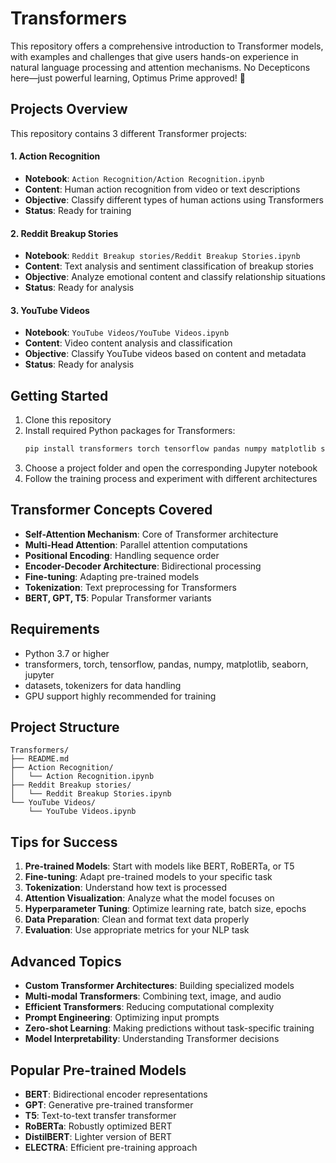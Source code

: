 # Transformers

This repository offers a comprehensive introduction to Transformer models, with examples and challenges that give users hands-on experience in natural language processing and attention mechanisms. No Decepticons here—just powerful learning, Optimus Prime approved! 🤖

## Projects Overview

This repository contains 3 different Transformer projects:

#### 1. Action Recognition
- **Notebook**: `Action Recognition/Action Recognition.ipynb`
- **Content**: Human action recognition from video or text descriptions
- **Objective**: Classify different types of human actions using Transformers
- **Status**: Ready for training

#### 2. Reddit Breakup Stories
- **Notebook**: `Reddit Breakup stories/Reddit Breakup Stories.ipynb`
- **Content**: Text analysis and sentiment classification of breakup stories
- **Objective**: Analyze emotional content and classify relationship situations
- **Status**: Ready for analysis

#### 3. YouTube Videos
- **Notebook**: `YouTube Videos/YouTube Videos.ipynb`
- **Content**: Video content analysis and classification
- **Objective**: Classify YouTube videos based on content and metadata
- **Status**: Ready for analysis

## Getting Started

1. Clone this repository
2. Install required Python packages for Transformers:
   ```bash
   pip install transformers torch tensorflow pandas numpy matplotlib seaborn jupyter datasets tokenizers
   ```
3. Choose a project folder and open the corresponding Jupyter notebook
4. Follow the training process and experiment with different architectures

## Transformer Concepts Covered

- **Self-Attention Mechanism**: Core of Transformer architecture
- **Multi-Head Attention**: Parallel attention computations
- **Positional Encoding**: Handling sequence order
- **Encoder-Decoder Architecture**: Bidirectional processing
- **Fine-tuning**: Adapting pre-trained models
- **Tokenization**: Text preprocessing for Transformers
- **BERT, GPT, T5**: Popular Transformer variants

## Requirements

- Python 3.7 or higher
- transformers, torch, tensorflow, pandas, numpy, matplotlib, seaborn, jupyter
- datasets, tokenizers for data handling
- GPU support highly recommended for training

## Project Structure

```
Transformers/
├── README.md
├── Action Recognition/
│   └── Action Recognition.ipynb
├── Reddit Breakup stories/
│   └── Reddit Breakup Stories.ipynb
└── YouTube Videos/
    └── YouTube Videos.ipynb
```

## Tips for Success

1. **Pre-trained Models**: Start with models like BERT, RoBERTa, or T5
2. **Fine-tuning**: Adapt pre-trained models to your specific task
3. **Tokenization**: Understand how text is processed
4. **Attention Visualization**: Analyze what the model focuses on
5. **Hyperparameter Tuning**: Optimize learning rate, batch size, epochs
6. **Data Preparation**: Clean and format text data properly
7. **Evaluation**: Use appropriate metrics for your NLP task

## Advanced Topics

- **Custom Transformer Architectures**: Building specialized models
- **Multi-modal Transformers**: Combining text, image, and audio
- **Efficient Transformers**: Reducing computational complexity
- **Prompt Engineering**: Optimizing input prompts
- **Zero-shot Learning**: Making predictions without task-specific training
- **Model Interpretability**: Understanding Transformer decisions

## Popular Pre-trained Models

- **BERT**: Bidirectional encoder representations
- **GPT**: Generative pre-trained transformer
- **T5**: Text-to-text transfer transformer
- **RoBERTa**: Robustly optimized BERT
- **DistilBERT**: Lighter version of BERT
- **ELECTRA**: Efficient pre-training approach
